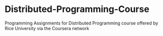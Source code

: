 # Distributed-Programming-Course
 Programming Assignments for Distributed Programming course offered by Rice University via the Coursera network
